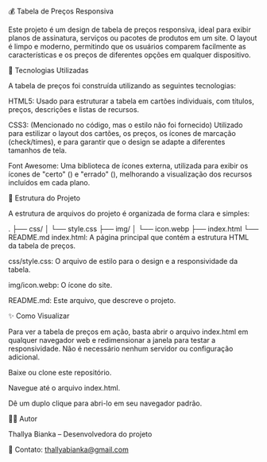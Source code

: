 💰 Tabela de Preços Responsiva

Este projeto é um design de tabela de preços responsiva, ideal para exibir planos de assinatura, serviços ou pacotes de produtos em um site. O layout é limpo e moderno, permitindo que os usuários comparem facilmente as características e os preços de diferentes opções em qualquer dispositivo.

🚀 Tecnologias Utilizadas

A tabela de preços foi construída utilizando as seguintes tecnologias:

HTML5: Usado para estruturar a tabela em cartões individuais, com títulos, preços, descrições e listas de recursos.

CSS3: (Mencionado no código, mas o estilo não foi fornecido) Utilizado para estilizar o layout dos cartões, os preços, os ícones de marcação (check/times), e para garantir que o design se adapte a diferentes tamanhos de tela.

Font Awesome: Uma biblioteca de ícones externa, utilizada para exibir os ícones de "certo" (<i class="fas fa-check"></i>) e "errado" (<i class="fas fa-times"></i>), melhorando a visualização dos recursos incluídos em cada plano.

📂 Estrutura do Projeto

A estrutura de arquivos do projeto é organizada de forma clara e simples:

.
├── css/
│   └── style.css
├── img/
│   └── icon.webp
├── index.html
└── README.md
index.html: A página principal que contém a estrutura HTML da tabela de preços.

css/style.css: O arquivo de estilo para o design e a responsividade da tabela.

img/icon.webp: O ícone do site.

README.md: Este arquivo, que descreve o projeto.

✨ Como Visualizar

Para ver a tabela de preços em ação, basta abrir o arquivo index.html em qualquer navegador web e redimensionar a janela para testar a responsividade. Não é necessário nenhum servidor ou configuração adicional.

Baixe ou clone este repositório.

Navegue até o arquivo index.html.

Dê um duplo clique para abri-lo em seu navegador padrão.

👩‍💻 Autor

Thallya Bianka – Desenvolvedora do projeto

📧 Contato: thallyabianka@gmail.com
